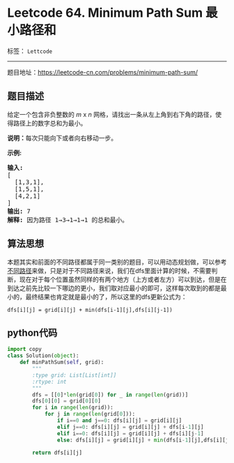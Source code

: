 ﻿# Leetcode 64. Minimum Path Sum 最小路径和

标签： `Lettcode`

---

题目地址：https://leetcode-cn.com/problems/minimum-path-sum/  

## 题目描述  

<p>给定一个包含非负整数的 <em>m</em>&nbsp;x&nbsp;<em>n</em>&nbsp;网格，请找出一条从左上角到右下角的路径，使得路径上的数字总和为最小。</p>

<p><strong>说明：</strong>每次只能向下或者向右移动一步。</p>

<p><strong>示例:</strong></p>

<pre><strong>输入:</strong>
[
&nbsp; [1,3,1],
  [1,5,1],
  [4,2,1]
]
<strong>输出:</strong> 7
<strong>解释:</strong> 因为路径 1→3→1→1→1 的总和最小。
</pre>  

## 算法思想  

本题其实和前面的不同路径都属于同一类别的题目，可以用动态规划做，可以参考[不同路径][1]来做，只是对于不同路径来说，我们在dfs里面计算的时候，不需要判断，现在对于每个位置虽然同样的有两个地方（上方或者左方）可以到达，但是在到达之前先比较一下哪边的更小，我们取对应最小的即可，这样每次取到的都是最小的，最终结果也肯定就是最小的了，所以这里的dfs更新公式为：   

    dfs[i][j] = grid[i][j] + min(dfs[i-1][j],dfs[i][j-1])  
    
## python代码  

```python
import copy
class Solution(object):
    def minPathSum(self, grid):
        """
        :type grid: List[List[int]]
        :rtype: int
        """
        dfs = [[0]*len(grid[0]) for _ in range(len(grid))]
        dfs[0][0] = grid[0][0]
        for i in range(len(grid)):
            for j in range(len(grid[0])):
                if i==0 and j==0: dfs[i][j] = grid[i][j]
                elif j==0: dfs[i][j] = grid[i][j] + dfs[i-1][j]
                elif i==0: dfs[i][j] = grid[i][j] + dfs[i][j-1]
                else: dfs[i][j] = grid[i][j] + min(dfs[i-1][j],dfs[i][j-1])

        return dfs[i][j]
```



  [1]: https://blog.csdn.net/qq_28888837/article/details/90294940